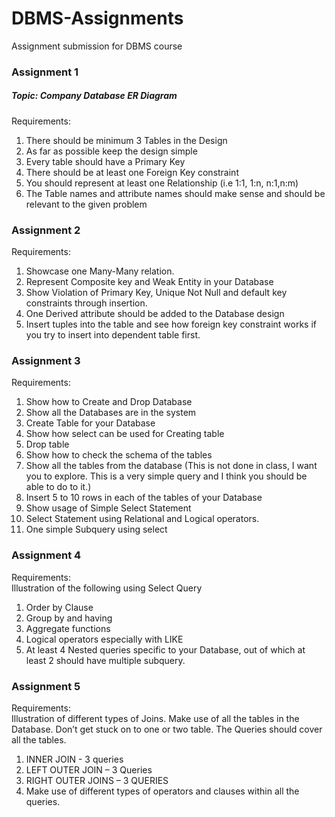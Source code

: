 # DBMS-Assignments
Assignment submission for DBMS course
### Assignment 1
##### Topic: Company Database ER Diagram
Requirements:
1. There should be minimum 3 Tables in the Design
2. As far as possible keep the design simple
3. Every table should have a Primary Key
4. There should be at least one Foreign Key constraint
5. You should represent at least one Relationship (i.e 1:1, 1:n, n:1,n:m)
6. The Table names and attribute names should make sense and should be relevant to
   the given problem
### Assignment 2
Requirements:
1. Showcase one Many-Many relation.
2. Represent Composite key and Weak Entity in your Database
3. Show Violation of Primary Key, Unique Not Null and default key constraints through
insertion.
4. One Derived attribute should be added to the Database design
5. Insert tuples into the table and see how foreign key constraint works if you try to
insert into dependent table first.
### Assignment 3
Requirements:
1. Show how to Create and Drop Database
2. Show all the Databases are in the system
3. Create Table for your Database
4. Show how select can be used for Creating table
5. Drop table
6. Show how to check the schema of the tables
7. Show all the tables from the database (This is not done in class, I want you to explore.
This is a very simple query and I think you should be able to do to it.)
8. Insert 5 to 10 rows in each of the tables of your Database
9. Show usage of Simple Select Statement
10. Select Statement using Relational and Logical operators.
11. One simple Subquery using select
### Assignment 4
Requirements:  
Illustration of the following using Select Query
1. Order by Clause
2. Group by and having
3. Aggregate functions
4. Logical operators especially with LIKE
5. At least 4 Nested queries specific to your Database, out of which at least 2 should
have multiple subquery.

### Assignment 5
Requirements:   
Illustration of different types of Joins. Make use of all the tables in the Database. Don’t get
stuck on to one or two table. The Queries should cover all the tables.
1. INNER JOIN - 3 queries
2. LEFT OUTER JOIN – 3 Queries
3. RIGHT OUTER JOINS – 3 QUERIES
4. Make use of different types of operators and clauses within all the queries.
